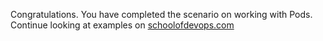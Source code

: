 Congratulations. You have completed the scenario on working with Pods. Continue looking at examples on [schoolofdevops.com](https://hub.schoolofdevops.com)

